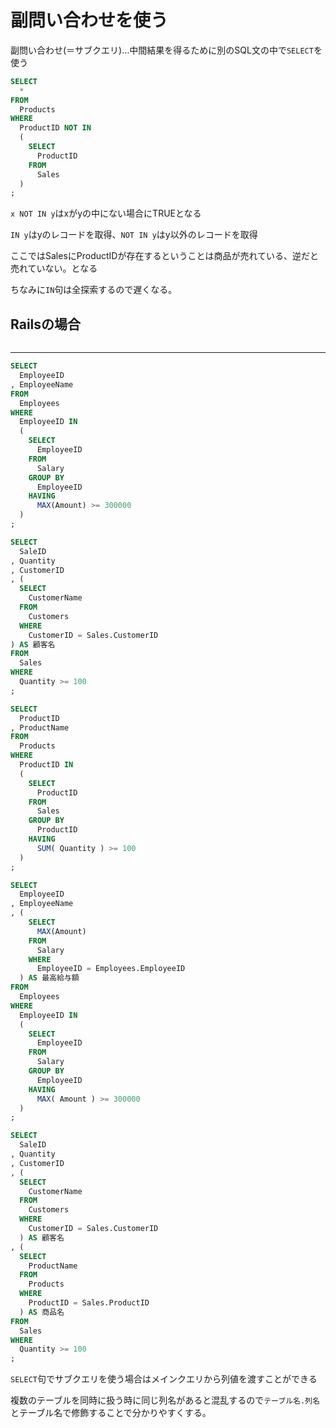 # 副問い合わせを使う
副問い合わせ(＝サブクエリ)…中間結果を得るために別のSQL文の中で`SELECT`を使う
```sql
SELECT
  *
FROM
  Products
WHERE
  ProductID NOT IN
  (
    SELECT
      ProductID
    FROM
      Sales
  )
;
```
`x NOT IN y`はxがyの中にない場合にTRUEとなる

`IN y`はyのレコードを取得、`NOT IN y`はy以外のレコードを取得

ここではSalesにProductIDが存在するということは商品が売れている、逆だと売れていない。となる

ちなみに`IN`句は全探索するので遅くなる。

## Railsの場合
```ruby
```
----
```sql
SELECT
  EmployeeID
, EmployeeName
FROM
  Employees
WHERE
  EmployeeID IN
  (
    SELECT
      EmployeeID
    FROM
      Salary
    GROUP BY
      EmployeeID
    HAVING
      MAX(Amount) >= 300000
  )
;

SELECT
  SaleID
, Quantity
, CustomerID
, (
  SELECT
    CustomerName
  FROM
    Customers
  WHERE
    CustomerID = Sales.CustomerID
) AS 顧客名
FROM
  Sales
WHERE
  Quantity >= 100
;

SELECT
  ProductID
, ProductName
FROM
  Products
WHERE
  ProductID IN
  (
    SELECT
      ProductID
    FROM
      Sales
    GROUP BY
      ProductID
    HAVING
      SUM( Quantity ) >= 100
  )
;

SELECT
  EmployeeID
, EmployeeName
, (
    SELECT
      MAX(Amount)
    FROM
      Salary
    WHERE
      EmployeeID = Employees.EmployeeID
  ) AS 最高給与額
FROM
  Employees
WHERE
  EmployeeID IN
  (
    SELECT
      EmployeeID
    FROM
      Salary
    GROUP BY
      EmployeeID
    HAVING
      MAX( Amount ) >= 300000
  )
;

SELECT
  SaleID
, Quantity
, CustomerID
, (
  SELECT
    CustomerName
  FROM
    Customers
  WHERE
    CustomerID = Sales.CustomerID
  ) AS 顧客名
, (
  SELECT
    ProductName
  FROM
    Products
  WHERE
    ProductID = Sales.ProductID
  ) AS 商品名
FROM
  Sales
WHERE
  Quantity >= 100
;
```
`SELECT`句でサブクエリを使う場合はメインクエリから列値を渡すことができる

複数のテーブルを同時に扱う時に同じ列名があると混乱するので`テーブル名.列名`とテーブル名で修飾することで分かりやすくする。
